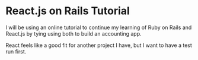 # React.js on Rails Tutorial

I will be using an online tutorial to continue my learning of Ruby on Rails and
React.js by tying using both to build an accounting app.

React feels like a good fit for another project I have, but I want to have a test
run first.
